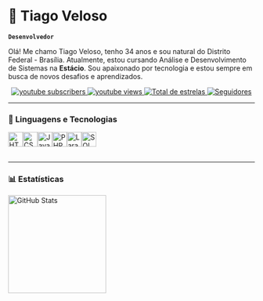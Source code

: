 

# 🤵 Tiago Veloso

**`Desenvolvedor`**

Olá! Me chamo Tiago Veloso, tenho 34 anos e sou natural do Distrito Federal - Brasília. Atualmente, estou cursando Análise e Desenvolvimento de Sistemas na **Estácio**. Sou apaixonado por tecnologia e estou sempre em busca de novos desafios e aprendizados.

<div align="center">
    <a href="https://www.youtube.com/@tiagoveloso2820">
        <img 
            alt="youtube subscribers" 
            title="Inscreva-se no meu canal" 
            src="https://custom-icon-badges.demolab.com/youtube/channel/subscribers/UCE5Tiro13YRYzY4yHPKRLSA?color=%23E05D44&label=Inscreva-se&logo=video&logoColor=white&style=for-the-badge&labelColor=CE4630"
        />
    </a>
    <a href="https://www.youtube.com/@tiagoveloso2820">
        <img 
            alt="youtube views" 
            title="Visualizações no YouTube" 
            src="https://custom-icon-badges.demolab.com/youtube/channel/views/UCE5Tiro13YRYzY4yHPKRLSA?color=%23E1AD0E&logo=eye&logoColor=white&style=for-the-badge&labelColor=C79600"
        />
    </a> 
    <a href="https://github.com/Tiago02Veloso?tab=repositories&sort=stargazers">
        <img 
            alt="Total de estrelas" 
            title="Total de estrelas no GitHub" 
            src="https://custom-icon-badges.demolab.com/github/stars/Tiago02Veloso?color=55960c&style=for-the-badge&labelColor=488207&logo=star&label=Estrelas"
        />
    </a>
    <a href="https://github.com/Tiago02Veloso?tab=followers">
        <img 
            alt="Seguidores" 
            title="Me siga no GitHub" 
            src="https://custom-icon-badges.demolab.com/github/followers/Tiago02Veloso?color=236ad3&labelColor=1155ba&style=for-the-badge&logo=github&label=Seguidores&logoColor=white"
        />
    </a>
</div>

---

### 🤖 Linguagens e Tecnologias

<div style="display: flex; flex-direction: row;">
    <img title="HTML" alt="HTML" width="30px" src="https://cdn.jsdelivr.net/gh/devicons/devicon@latest/icons/html5/html5-original.svg" />
    <img title="CSS" alt="CSS" width="30px" src="https://cdn.jsdelivr.net/gh/devicons/devicon@latest/icons/css3/css3-original.svg" />
    <img title="JavaScript" alt="JavaScript" width="30px" src="https://cdn.jsdelivr.net/gh/devicons/devicon@latest/icons/javascript/javascript-original.svg" />
    <img title="PHP" alt="PHP" width="30px" src="https://cdn.jsdelivr.net/gh/devicons/devicon@latest/icons/php/php-original.svg" />
    <img title="Laravel" alt="Laravel" width="30px" src="https://cdn.jsdelivr.net/gh/devicons/devicon@latest/icons/laravel/laravel-original.svg" />
    <img title="SQL" alt="SQL" width="30px" src="https://cdn.jsdelivr.net/gh/devicons/devicon@latest/icons/azuresqldatabase/azuresqldatabase-original.svg" />
</div>

<br/>

---

### 📊 Estatísticas

<img 
    alt="GitHub Stats" 
    height="200" 
    src="https://github-readme-stats.vercel.app/api/top-langs/?username=Tiago02Veloso&theme=tokyonight&layout=compact&custom_title=Tecnologias&langs_count=9" 
/>
